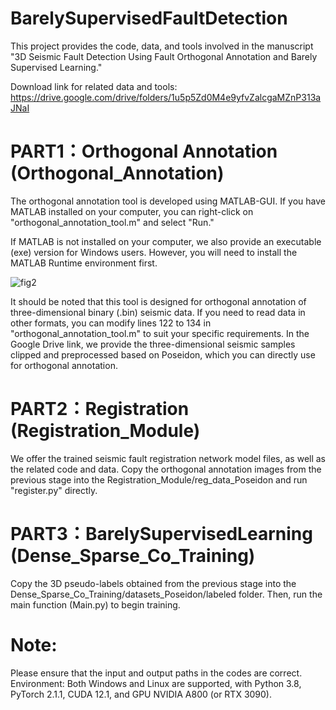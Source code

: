 # BarelySupervisedFaultDetection

This project provides the code, data, and tools involved in the manuscript "3D Seismic Fault Detection Using Fault Orthogonal Annotation and Barely Supervised Learning."

Download link for related data and tools:
https://drive.google.com/drive/folders/1u5p5Zd0M4e9yfvZalcgaMZnP313aJNaI

# PART1：Orthogonal Annotation (Orthogonal_Annotation)

The orthogonal annotation tool is developed using MATLAB-GUI. If you have MATLAB installed on your computer, you can right-click on "orthogonal_annotation_tool.m" and select "Run."

If MATLAB is not installed on your computer, we also provide an executable (exe) version for Windows users. However, you will need to install the MATLAB Runtime environment first.

![fig2](https://github.com/user-attachments/assets/4f5032d0-3a12-49e6-bf4f-e6b3d973539b)

It should be noted that this tool is designed for orthogonal annotation of three-dimensional binary (.bin) seismic data. If you need to read data in other formats, you can modify lines 122 to 134 in "orthogonal_annotation_tool.m" to suit your specific requirements. In the Google Drive link, we provide the three-dimensional seismic samples clipped and preprocessed based on Poseidon, which you can directly use for orthogonal annotation.

# PART2：Registration (Registration_Module)

We offer the trained seismic fault registration network model files, as well as the related code and data.
Copy the orthogonal annotation images from the previous stage into the Registration_Module/reg_data_Poseidon and run "register.py" directly.

# PART3：BarelySupervisedLearning (Dense_Sparse_Co_Training)

Copy the 3D pseudo-labels obtained from the previous stage into the Dense_Sparse_Co_Training/datasets_Poseidon/labeled folder.
Then, run the main function (Main.py) to begin training.

# Note:
Please ensure that the input and output paths in the codes are correct.
Environment: Both Windows and Linux are supported, with Python 3.8, PyTorch 2.1.1, CUDA 12.1, and GPU NVIDIA A800 (or RTX 3090).
